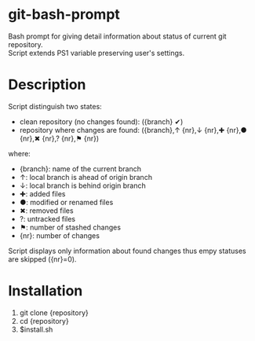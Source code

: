 git-bash-prompt
===============

Bash prompt for giving detail information about status of current git repository. <br>
Script extends PS1 variable preserving user's settings.

Description
===============

Script distinguish two states:

  * clean repository (no changes found): ({branch} ✔)
  * repository where changes are found:  ({branch},↑ {nr},↓ {nr},✚ {nr},● {nr},✖ {nr},? {nr},⚑ {nr})
  
where:

  * {branch}: name of the current branch
  * ↑: local branch is ahead of origin branch
  * ↓: local branch is behind origin branch
  * ✚: added files
  * ●: modified or renamed files
  * ✖: removed files
  * ?: untracked files
  * ⚑: number of stashed changes
  * {nr}: number of changes

Script displays only information about found changes thus empy statuses are skipped ({nr}=0). 


Installation
===============

1) git clone {repository} <br>
2) cd {repository} <br>
3) $install.sh <br>
